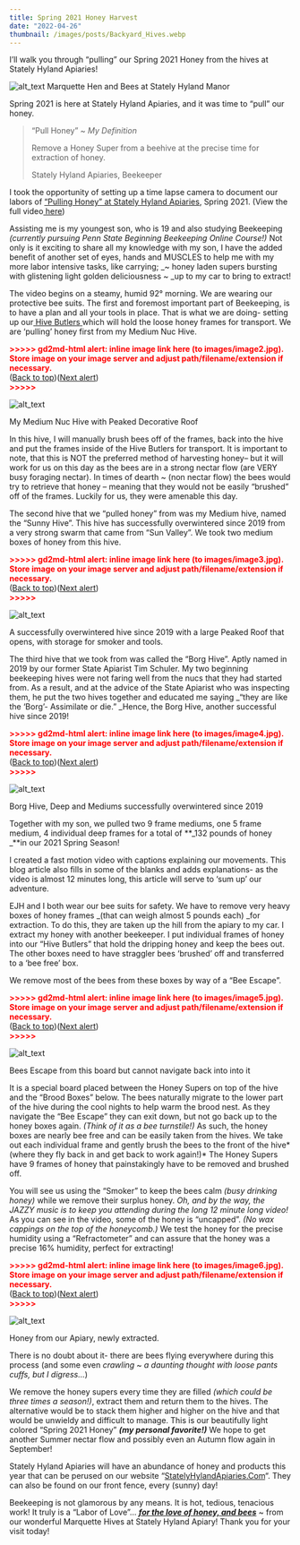 ```yaml
---
title: Spring 2021 Honey Harvest
date: "2022-04-26"
thumbnail: /images/posts/Backyard_Hives.webp
---
```


<!-----

You have some errors, warnings, or alerts. If you are using reckless mode, turn it off to see inline alerts.
* ERRORs: 0
* WARNINGs: 0
* ALERTS: 6

Conversion time: 1.542 seconds.


Using this Markdown file:

1. Paste this output into your source file.
2. See the notes and action items below regarding this conversion run.
3. Check the rendered output (headings, lists, code blocks, tables) for proper
   formatting and use a linkchecker before you publish this page.

Conversion notes:

* Docs to Markdown version 1.0β33
* Tue May 03 2022 08:37:10 GMT-0700 (PDT)
* Source doc: Spring 2021 Honey Harvest
* This document has images: check for >>>>>  gd2md-html alert:  inline image link in generated source and store images to your server. NOTE: Images in exported zip file from Google Docs may not appear in  the same order as they do in your doc. Please check the images!

----->

I’ll walk you through “pulling” our Spring 2021 Honey from the hives at Stately Hyland Apiaries!

![alt_text](https://drive.google.com/uc?export=view&id=1_1zCSdXcAshW5tyPrOzkH_dnSRHF0ePO "image_tooltip")
Marquette Hen and Bees at Stately Hyland Manor

Spring 2021 is here at Stately Hyland Apiaries, and it was time to “pull” our honey.

> “Pull Honey” ~ _My Definition_
>
> Remove a Honey Super from a beehive at the precise time for extraction of honey.
>
> Stately Hyland Apiaries, Beekeeper

I took the opportunity of setting up a time lapse camera to document our labors of <span style="text-decoration:underline;">“Pulling Honey” at Stately Hyland Apiaries</span>, Spring 2021. (View the full video[ here](https://youtu.be/3Stqts62oe0))

Assisting me is my youngest son, who is 19 and also studying Beekeeping _(currently pursuing Penn State Beginning Beekeeping Online Course!)_ Not only is it exciting to share all my knowledge with my son, I have the added benefit of another set of eyes, hands and MUSCLES to help me with my more labor intensive tasks, like carrying; \_~ honey laden supers bursting with glistening light golden deliciousness ~ \_up to my car to bring to extract!

The video begins on a steamy, humid 92° morning. We are wearing our protective bee suits. The first and foremost important part of Beekeeping, is to have a plan and all your tools in place. That is what we are doing- setting up our[ Hive Butlers](https://hivebutler.com/products/hive-butler-hive-tote-and-lid)<span style="text-decoration:underline;"> </span>which will hold the loose honey frames for transport. We are ‘pulling’ honey first from my Medium Nuc Hive.

<p id="gdcalert2" ><span style="color: red; font-weight: bold">>>>>>  gd2md-html alert: inline image link here (to images/image2.jpg). Store image on your image server and adjust path/filename/extension if necessary. </span><br>(<a href="#">Back to top</a>)(<a href="#gdcalert3">Next alert</a>)<br><span style="color: red; font-weight: bold">>>>>> </span></p>

![alt_text](images/image2.jpg "image_tooltip")

My Medium Nuc Hive with Peaked Decorative Roof

In this hive, I will manually brush bees off of the frames, back into the hive and put the frames inside of the Hive Butlers for transport. It is important to note, that this is NOT the preferred method of harvesting honey– but it will work for us on this day as the bees are in a strong nectar flow (are VERY busy foraging nectar). In times of dearth ~ (non nectar flow) the bees would try to retrieve that honey – meaning that they would not be easily “brushed” off of the frames. Luckily for us, they were amenable this day.

The second hive that we “pulled honey” from was my Medium hive, named the “Sunny Hive”. This hive has successfully overwintered since 2019 from a very strong swarm that came from “Sun Valley”. We took two medium boxes of honey from this hive.

<p id="gdcalert3" ><span style="color: red; font-weight: bold">>>>>>  gd2md-html alert: inline image link here (to images/image3.jpg). Store image on your image server and adjust path/filename/extension if necessary. </span><br>(<a href="#">Back to top</a>)(<a href="#gdcalert4">Next alert</a>)<br><span style="color: red; font-weight: bold">>>>>> </span></p>

![alt_text](images/image3.jpg "image_tooltip")

A successfully overwintered hive since 2019 with a large Peaked Roof that opens, with storage for smoker and tools.

The third hive that we took from was called the “Borg Hive”. Aptly named in 2019 by our former State Apiarist Tim Schuler. My two beginning beekeeping hives were not faring well from the nucs that they had started from. As a result, and at the advice of the State Apiarist who was inspecting them, he put the two hives together and educated me saying \_“they are like the ‘Borg’- Assimilate or die.” \_Hence, the Borg Hive, another successful hive since 2019!

<p id="gdcalert4" ><span style="color: red; font-weight: bold">>>>>>  gd2md-html alert: inline image link here (to images/image4.jpg). Store image on your image server and adjust path/filename/extension if necessary. </span><br>(<a href="#">Back to top</a>)(<a href="#gdcalert5">Next alert</a>)<br><span style="color: red; font-weight: bold">>>>>> </span></p>

![alt_text](images/image4.jpg "image_tooltip")

Borg Hive, Deep and Mediums successfully overwintered since 2019

Together with my son, we pulled two 9 frame mediums, one 5 frame medium, 4 individual deep frames for a total of **_132 pounds of honey _**in our 2021 Spring Season!

I created a fast motion video with captions explaining our movements. This blog article also fills in some of the blanks and adds explanations- as the video is almost 12 minutes long, this article will serve to ‘sum up’ our adventure.

EJH and I both wear our bee suits for safety. We have to remove very heavy boxes of honey frames \_(that can weigh almost 5 pounds each) \_for extraction. To do this, they are taken up the hill from the apiary to my car. I extract my honey with another beekeeper. I put individual frames of honey into our “Hive Butlers” that hold the dripping honey and keep the bees out. The other boxes need to have straggler bees ‘brushed’ off and transferred to a ‘bee free’ box.

We remove most of the bees from these boxes by way of a “Bee Escape”.

<p id="gdcalert5" ><span style="color: red; font-weight: bold">>>>>>  gd2md-html alert: inline image link here (to images/image5.jpg). Store image on your image server and adjust path/filename/extension if necessary. </span><br>(<a href="#">Back to top</a>)(<a href="#gdcalert6">Next alert</a>)<br><span style="color: red; font-weight: bold">>>>>> </span></p>

![alt_text](images/image5.jpg "image_tooltip")

Bees Escape from this board but cannot navigate back into into it

It is a special board placed between the Honey Supers on top of the hive and the “Brood Boxes” below. The bees naturally migrate to the lower part of the hive during the cool nights to help warm the brood nest. As they navigate the “Bee Escape” they can exit down, but not go back up to the honey boxes again. _(Think of it as a bee turnstile!)_ As such, the honey boxes are nearly bee free and can be easily taken from the hives. We take out each individual frame and gently brush the bees to the front of the hive* (where they fly back in and get back to work again!)* The Honey Supers have 9 frames of honey that painstakingly have to be removed and brushed off.

You will see us using the “Smoker” to keep the bees calm _(busy drinking honey)_ while we remove their surplus honey. _Oh, and by the way, the JAZZY music is to keep you attending during the long 12 minute long video!_ As you can see in the video, some of the honey is “uncapped”. _(No wax cappings on the top of the honeycomb.)_ We test the honey for the precise humidity using a “Refractometer” and can assure that the honey was a precise 16% humidity, perfect for extracting!

<p id="gdcalert6" ><span style="color: red; font-weight: bold">>>>>>  gd2md-html alert: inline image link here (to images/image6.jpg). Store image on your image server and adjust path/filename/extension if necessary. </span><br>(<a href="#">Back to top</a>)(<a href="#gdcalert7">Next alert</a>)<br><span style="color: red; font-weight: bold">>>>>> </span></p>

![alt_text](images/image6.jpg "image_tooltip")

Honey from our Apiary, newly extracted.

There is no doubt about it- there are bees flying everywhere during this process (and some even _crawling_ ~ _a daunting thought with loose pants cuffs, but I digress…_)

We remove the honey supers every time they are filled _(which could be three times a season!)_, extract them and return them to the hives. The alternative would be to stack them higher and higher on the hive and that would be unwieldy and difficult to manage. This is our beautifully light colored “Spring 2021 Honey” **_(my personal favorite!)_** We hope to get another Summer nectar flow and possibly even an Autumn flow again in September!

Stately Hyland Apiaries will have an abundance of honey and products this year that can be perused on our website “[StatelyHylandApiaries.Com](https://statelyhylandmanor.com/%e2%9a%9cstately-hyland-apiaries%e2%9a%9c-online-store-is-now-open-for-business/)“. They can also be found on our front fence, every (sunny) day!

Beekeeping is not glamorous by any means. It is hot, tedious, tenacious work! It truly is a “Labor of Love”… **_<span style="text-decoration:underline;">for the love of honey, and bees</span>_** ~ from our wonderful Marquette Hives at Stately Hyland Apiary! Thank you for your visit today!
